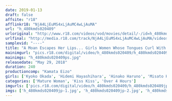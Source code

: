 ```yaml
---
date: 2019-01-13
draft: false
affsite: "r18"
afflinkr18: "NjA4LjEuMS4xLjAuMC4wLjAuMA"
url: "h_480kmds020409"
urloriginal: "http://www.r18.com/videos/vod/movies/detail/-/id=h_480kmds020409"
urlfinal: "http://media.r18.com/track/NjA4LjEuMS4xLjAuMC4wLjAuMA/videos/vod/movies/detail/-/id=h_480kmds020409"
samplevid: "----"
title: "A Moan Escapes Her Lips... Girls Women Whose Tongues Curl With Pleasure As They Are Fucked By The Other Man"
mainimgurl: "pics.r18.com/digital/video/h_480kmds020409/h_480kmds020409ps.jpg"
mainimgs: "h_480kmds020409ps.jpg"
releasedate: "May 29, 2018"
duration: 240
productioncomp: "Kamata Eizo"
girls: ['Kyoko Okada', 'Hidemi Hayashihara', 'Hinako Haruno', 'Misato Hirosawa']
categories: ['Mature Woman', 'Kiss Kiss', 'Over 4 Hours']
imgurls: ['pics.r18.com/digital/video/h_480kmds020409/h_480kmds020409jp-1.jpg', 'pics.r18.com/digital/video/h_480kmds020409/h_480kmds020409jp-2.jpg', 'pics.r18.com/digital/video/h_480kmds020409/h_480kmds020409jp-3.jpg', 'pics.r18.com/digital/video/h_480kmds020409/h_480kmds020409jp-4.jpg', 'pics.r18.com/digital/video/h_480kmds020409/h_480kmds020409jp-5.jpg', 'pics.r18.com/digital/video/h_480kmds020409/h_480kmds020409jp-6.jpg', 'pics.r18.com/digital/video/h_480kmds020409/h_480kmds020409jp-7.jpg', 'pics.r18.com/digital/video/h_480kmds020409/h_480kmds020409jp-8.jpg', 'pics.r18.com/digital/video/h_480kmds020409/h_480kmds020409jp-9.jpg', 'pics.r18.com/digital/video/h_480kmds020409/h_480kmds020409jp-10.jpg', 'pics.r18.com/digital/video/h_480kmds020409/h_480kmds020409jp-11.jpg', 'pics.r18.com/digital/video/h_480kmds020409/h_480kmds020409jp-12.jpg', 'pics.r18.com/digital/video/h_480kmds020409/h_480kmds020409jp-13.jpg', 'pics.r18.com/digital/video/h_480kmds020409/h_480kmds020409jp-14.jpg', 'pics.r18.com/digital/video/h_480kmds020409/h_480kmds020409jp-15.jpg', 'pics.r18.com/digital/video/h_480kmds020409/h_480kmds020409jp-16.jpg', 'pics.r18.com/digital/video/h_480kmds020409/h_480kmds020409jp-17.jpg', 'pics.r18.com/digital/video/h_480kmds020409/h_480kmds020409jp-18.jpg', 'pics.r18.com/digital/video/h_480kmds020409/h_480kmds020409jp-19.jpg', 'pics.r18.com/digital/video/h_480kmds020409/h_480kmds020409jp-20.jpg']
imgs: ['h_480kmds020409jp-1.jpg', 'h_480kmds020409jp-2.jpg', 'h_480kmds020409jp-3.jpg', 'h_480kmds020409jp-4.jpg', 'h_480kmds020409jp-5.jpg', 'h_480kmds020409jp-6.jpg', 'h_480kmds020409jp-7.jpg', 'h_480kmds020409jp-8.jpg', 'h_480kmds020409jp-9.jpg', 'h_480kmds020409jp-10.jpg', 'h_480kmds020409jp-11.jpg', 'h_480kmds020409jp-12.jpg', 'h_480kmds020409jp-13.jpg', 'h_480kmds020409jp-14.jpg', 'h_480kmds020409jp-15.jpg', 'h_480kmds020409jp-16.jpg', 'h_480kmds020409jp-17.jpg', 'h_480kmds020409jp-18.jpg', 'h_480kmds020409jp-19.jpg', 'h_480kmds020409jp-20.jpg']
---
```

